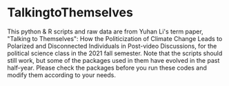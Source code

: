 # TalkingtoThemselves
This python & R scripts and raw data are from Yuhan Li's term paper, "Talking to Themselves": How the Politicization of Climate Change Leads to Polarized and Disconnected Individuals in Post-video Discussions, for the political science class in the 2021 fall semester.
Note that the scripts should still work, but some of the packages used in them have evolved in the past half-year. Please check the packages before you run these codes and modify them according to your needs.
